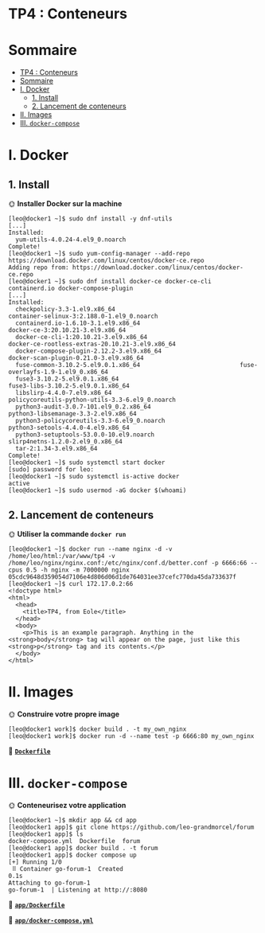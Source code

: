 # TP4 : Conteneurs

# Sommaire

- [TP4 : Conteneurs](#tp4--conteneurs)
- [Sommaire](#sommaire)
- [I. Docker](#i-docker)
  - [1. Install](#1-install)
  - [2. Lancement de conteneurs](#2-lancement-de-conteneurs)
- [II. Images](#ii-images)
- [III. `docker-compose`](#iii-docker-compose)

# I. Docker

## 1. Install

🌞 **Installer Docker sur la machine**

```
[leo@docker1 ~]$ sudo dnf install -y dnf-utils
[...]
Installed:
  yum-utils-4.0.24-4.el9_0.noarch
Complete!
[leo@docker1 ~]$ sudo yum-config-manager --add-repo https://download.docker.com/linux/centos/docker-ce.repo
Adding repo from: https://download.docker.com/linux/centos/docker-ce.repo
[leo@docker1 ~]$ sudo dnf install docker-ce docker-ce-cli containerd.io docker-compose-plugin
[...]
Installed:
  checkpolicy-3.3-1.el9.x86_64                                   container-selinux-3:2.188.0-1.el9_0.noarch
  containerd.io-1.6.10-3.1.el9.x86_64                            docker-ce-3:20.10.21-3.el9.x86_64
  docker-ce-cli-1:20.10.21-3.el9.x86_64                          docker-ce-rootless-extras-20.10.21-3.el9.x86_64
  docker-compose-plugin-2.12.2-3.el9.x86_64                      docker-scan-plugin-0.21.0-3.el9.x86_64
  fuse-common-3.10.2-5.el9.0.1.x86_64                            fuse-overlayfs-1.9-1.el9_0.x86_64
  fuse3-3.10.2-5.el9.0.1.x86_64                                  fuse3-libs-3.10.2-5.el9.0.1.x86_64
  libslirp-4.4.0-7.el9.x86_64                                    policycoreutils-python-utils-3.3-6.el9_0.noarch
  python3-audit-3.0.7-101.el9_0.2.x86_64                         python3-libsemanage-3.3-2.el9.x86_64
  python3-policycoreutils-3.3-6.el9_0.noarch                     python3-setools-4.4.0-4.el9.x86_64
  python3-setuptools-53.0.0-10.el9.noarch                        slirp4netns-1.2.0-2.el9_0.x86_64
  tar-2:1.34-3.el9.x86_64
Complete!
[leo@docker1 ~]$ sudo systemctl start docker
[sudo] password for leo:
[leo@docker1 ~]$ sudo systemctl is-active docker
active
[leo@docker1 ~]$ sudo usermod -aG docker $(whoami)
```

## 2. Lancement de conteneurs

🌞 **Utiliser la commande `docker run`**

```
[leo@docker1 ~]$ docker run --name nginx -d -v /home/leo/html:/var/www/tp4 -v /home/leo/nginx/nginx.conf:/etc/nginx/conf.d/better.conf -p 6666:66 --cpus 0.5 -h nginx -m 7000000 nginx
05cdc9648d359054d7106e4d806d06d1de764031ee37cefc770da45da733637f
[leo@docker1 ~]$ curl 172.17.0.2:66
<!doctype html>
<html>
  <head>
    <title>TP4, from Eole</title>
  </head>
  <body>
    <p>This is an example paragraph. Anything in the <strong>body</strong> tag will appear on the page, just like this <strong>p</strong> tag and its contents.</p>
  </body>
</html>
```

# II. Images

🌞 **Construire votre propre image**

```
[leo@docker1 work]$ docker build . -t my_own_nginx
[leo@docker1 work]$ docker run -d --name test -p 6666:80 my_own_nginx
```

📁 [**`Dockerfile`**](./DockerFile)

# III. `docker-compose`

🌞 **Conteneurisez votre application**

```
[leo@docker1 ~]$ mkdir app && cd app
[leo@docker1 app]$ git clone https://github.com/leo-grandmorcel/forum
[leo@docker1 app]$ ls
docker-compose.yml  Dockerfile  forum
[leo@docker1 app]$ docker build . -t forum
[leo@docker1 app]$ docker compose up
[+] Running 1/0
 ⠿ Container go-forum-1  Created                                                                                                0.1s
Attaching to go-forum-1
go-forum-1  | Listening at http://:8080
```

📁 [**`app/Dockerfile`**](./app/DockerFile)

📁 [**`app/docker-compose.yml`**](./app/docker-compose.yml)
